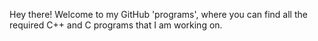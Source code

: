 Hey there! Welcome to my GitHub 'programs', where you can find all the required C++ and C programs that I am working on.
